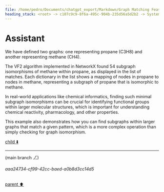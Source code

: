```yaml
---
file: /home/pedro/Documents/chatgpt_export/Markdown/Graph Matching Feasibility Explanation.md
heading_stack: <root> -> c107c9c9-8f6a-495c-904b-235d56a5d2b2 -> System -> 201c3e31-2aa4-4889-bf9a-7b2f47a7b304 -> System -> aaa251a3-5cb0-4526-a1ed-39cc659d7cc2 -> User -> 77b07057-503b-4e8f-bac8-e1a6de24738f -> Assistant -> Syntactic Feasibility -> Semantic Feasibility -> aaa2c26f-c4b8-4e51-8df5-fd93d6377e9e -> User -> 5103b6c1-bfb8-4864-8c23-7d1455a6a36d -> Assistant -> d1235c26-f990-48c6-b489-d93d840c3431 -> Assistant -> 4f565871-050f-49dd-955b-dc794660f886 -> Tool -> 217fd290-3683-4577-a0a6-24d240457cfa -> Assistant -> 0232b550-a655-4b35-8e31-c171ada0f0bf -> Assistant -> d05aeb1d-fff5-4a2d-b95c-62aaddffda84 -> Tool -> 0b721f7f-a563-4fc4-bf0d-f93aacf247ad -> Assistant -> aaa26d09-2862-438e-99fc-b8ef51118c85 -> User -> 441f8e72-1a9c-4a00-bfaa-d30af1944b7d -> Assistant -> 50a33b96-9d9e-4443-a492-ea52fddbc682 -> Tool -> 084ffc2f-44fa-41e3-8782-3d9f8082cce3 -> Assistant -> 1c3be440-f440-4784-bc72-3ef0a05652f4 -> Assistant -> 0200c5cc-1090-471b-b728-1612c277c842 -> Tool -> 442684e0-47ab-42e8-89ec-54cc27548406 -> Assistant -> aaa24f21-414c-47f2-9b1d-d21197b1485d -> User -> 22f5e08c-b176-4271-b266-d5c29f0b6404 -> Assistant -> d28737e7-592d-4e2c-b9c1-fea61857bd0a -> Tool -> 0e518b1b-6e4c-48c1-8f85-ba182c28d96c -> Assistant -> aaa2b5ca-405c-4bf1-94d6-68b5a6686a42 -> User -> 328f6c26-c8fd-481d-bebb-80538ccdbd0f -> Assistant -> 6bb04d2a-a6ba-433d-b080-cbc3334d0b4c -> Assistant -> b074937f-4d77-445c-83e5-7d98c9caddd5 -> Tool -> 884cc36d-f158-459c-8676-a2d56276e92d -> Assistant -> aaa24df0-0802-40ac-9fb2-b0e82d576967 -> User -> 9886a933-0ecc-4e03-be0d-f250c3280075 -> Assistant -> 3a97fb13-c6f8-4eef-8b27-da9dbdbbcbd7 -> Assistant -> aaa23084-16c7-45fb-a567-f27410b7d94b -> User -> 4731bd81-d5a9-4a31-be2d-18cb6e180b90 -> Assistant -> 58217142-ea82-4f5e-8fb2-d8ef954c24f0 -> Assistant -> 2df6caf9-6552-405d-805f-b9afbcaac5fe -> Tool -> d9623937-4983-40c6-922a-b566402a53bb -> Assistant -> 8de705db-295f-44eb-bccd-1060c91efcf7 -> Assistant -> d76667aa-a5ba-48b2-b0c6-5aca6558d366 -> Tool -> 262ccf1b-5370-40f7-994c-e2f3badfadff -> Assistant -> ec0c47f4-7cca-4092-bf31-f724414167c2 -> Assistant -> aaa22f40-d472-4edf-81aa-830bf25dfdf9 -> User -> f333da1c-a914-4935-85ae-54ee1582ecc5 -> Assistant -> ce640441-8da3-4727-9c57-4edb375dddce -> Assistant -> aa906653-873b-4daa-8b1b-7e57d20a0596 -> Tool -> 29c581ca-2300-46ab-b135-0656c78d3c80 -> Assistant -> 2fe5862d-a62f-443b-8df9-3e6ea6ec8daf -> Assistant -> 54d00ea7-5659-4f23-af5b-0dbe9fa967ef -> Tool -> 5122e644-6464-4f53-9ec4-64399a839a6e -> Assistant -> 3f3d0292-1f8d-41b5-a5b9-2929a6d3bd20 -> Assistant -> 133b1c9e-e34b-4305-9672-79daf4112e37 -> Tool -> 168cfb0b-28f8-424a-a8c7-92151f48c0f4 -> Assistant -> aaa2afc6-3cab-4291-aee6-23092e62c401 -> User -> 787edc5b-8d77-4ce7-9024-d673fc84db35 -> Assistant -> 894782ec-8941-4e44-a53d-12df31eb854e -> Tool -> 182f8ff4-d307-402c-a2c0-64775b9fa727 -> Assistant -> 3979e0b5-7d45-4d9f-9c27-e87eff775401 -> Assistant -> 75c52ae5-8201-4870-897a-04c8b455dcd5 -> Tool -> d7ae41e5-0aa5-4669-9230-e0b04dac1f50 -> Assistant -> 58e0f3c3-10d9-42cd-a88d-ad3ed63bf066 -> Assistant -> aa06a397-0dc6-4b75-a056-5d9ff5370dd4 -> Assistant -> aac288b7-e40d-4279-9689-30b90ff59090 -> Tool -> c88fd439-3d33-43e0-a61e-e1ebc9f4966e -> Assistant -> 5d1a1aaa-ec43-4e49-8656-68c0ee8fe017 -> Assistant -> 8d1101ce-08f1-44ef-96af-777b8ac4005c -> Tool -> f4f3aeda-7e16-4026-96c3-e067308ac42f -> Assistant -> b37b6f72-af47-47b0-8b89-8dd311bb5902 -> Assistant -> c1b5f77a-031c-4259-894e-283e9e3ed1bc -> Tool -> 688e4f1c-b524-43d7-a57f-d23e085ef183 -> Assistant -> e15a5981-2b70-43e4-b3bc-32560c3fd53c -> Assistant -> 21b9ab6c-3794-481e-8f65-6c9f6b6fac5d -> Tool -> 702aa37e-5726-4eb9-8615-1eff2973253a -> Assistant -> 1095f158-aced-453d-8f42-324abb41e175 -> Assistant -> a165b566-f6fa-44c8-9645-4b7512300834 -> Tool -> 27ae308e-49f3-4469-abf8-9b718c48401e -> Assistant -> f231f990-ec3d-48cd-95c6-1c6f835e68b1 -> Assistant -> f038ac3d-b405-4c23-b197-383c696d29a1 -> Tool -> e6606446-0a4c-4459-8ea0-b9a3d58c8bd4 -> Assistant -> eeb11294-8dfc-438a-913d-1f6c2cfc863b -> Assistant -> 1c00b6a3-ce6a-4cea-8fcf-4ec7b883e4a7 -> Tool -> c6fba05b-113d-4211-b234-4b968ff3ee49 -> Assistant -> 82f2da97-47d9-4d55-9663-67d58b194f9f -> Assistant -> dafe2c15-0860-4bbb-8411-74293726abe8 -> Tool -> 380153ab-d369-43a3-a13b-2bfbbd9c60fd -> Assistant -> a4fa050c-53aa-4482-9cd1-97b9ed866ebf -> Assistant -> aaa23ff4-6e60-42db-adf4-7277231c588b -> User -> 967411db-16b9-44b9-8c71-4d7b46bc2b9f -> Assistant -> 34fbefc1-ca48-422d-b785-f672c9e9769a -> Tool -> 726fa1ef-6b53-44a1-a01d-1f4c1683a6ae -> Assistant -> 99c7efee-5acc-47e9-aa80-f272b273b5f1 -> Assistant -> c9c30ff7-9547-448c-af0f-6bf572b99a64 -> Tool -> ae180344-abc3-42f3-8106-bb5cfb11d01f -> Assistant -> 0784b03f-19c4-4074-b982-91ef52dae877 -> Assistant -> 62459cc1-1897-4bea-900b-0daf63697c06 -> Tool -> 6c5b069e-b8a5-4e43-be15-51b57c7d4fe1 -> Assistant -> fbcb6897-c661-4a27-9dc2-860df084e451 -> Assistant -> 23d960e2-498f-41e7-8c83-9777a6d35e6a -> Tool -> e62a3e2e-50ad-4ebb-85a2-6016dcda5e9f -> Assistant -> 25c841fa-6563-431e-aeae-91febe269f2c -> Assistant -> 7a7f15cd-ebcc-4be9-9b5b-0b2c89f99c01 -> Tool -> cc158c9c-e240-45d0-b3d9-a462c9b08456 -> Assistant -> aaa22904-04dd-4618-976b-ad06c7f5577e -> User -> 8a014631-ad38-4092-88d2-bc1fdb9609ee -> Assistant -> aaa299f8-d5f0-4835-bb5f-a23a38bcd2ba -> User -> 130adb54-41f7-47c5-9e32-c0af58029875 -> Assistant -> VF2 Algorithm -> Ullmann's Algorithm -> Graph Invariants -> Special Graph Classes -> Heuristics and Approximation -> Parallelism -> Database Filtering -> aaa2d778-f422-49be-be48-b91ed4215527 -> User -> 91386612-c7cb-4cc2-be43-903c1703b0c1 -> Assistant -> 6f9b9c31-e1c7-4e6f-b162-f89f93f2f944 -> Assistant -> daa6475c-fdaa-4896-8628-c0239853538d -> Tool -> b682160d-ea8f-4910-ba17-aa5ddbc2f89d -> Assistant -> ffc94997-5ba2-4def-bc70-0e411112d87e -> Tool -> 7dc96eb9-1e29-4507-85b0-076951ec1723 -> Assistant -> aaa2c237-3b50-4c87-944c-03c40736a0d7 -> User -> 5e5a0af3-e5b4-4d2e-bcb9-c2509e2ddf21 -> Assistant -> d492b44f-bce0-4a29-b829-e89fb2642b37 -> Tool -> 3653e511-b596-4282-a41d-421c7477f484 -> Assistant
---
```

# Assistant

We have defined two graphs: one representing propane (C3H8) and another representing methane (CH4).

The VF2 algorithm implemented in NetworkX found 54 subgraph isomorphisms of methane within propane, as displayed in the list of matches. Each dictionary in the list shows a mapping of nodes in propane to nodes in methane, representing a subgraph of propane that is isomorphic to methane.

In real-world applications like chemical informatics, finding such minimal subgraph isomorphisms can be crucial for identifying functional groups within larger molecular structures, which is important for understanding chemical reactivity, pharmacology, and other properties.

This example also demonstrates how you can find subgraphs within larger graphs that match a given pattern, which is a more complex operation than simply checking for graph isomorphism.

[child ⬇️](#aaa24734-cf99-42cc-baed-a0b8d3cc14d5)

---

(main branch ⎇)
###### aaa24734-cf99-42cc-baed-a0b8d3cc14d5
[parent ⬆️](#3653e511-b596-4282-a41d-421c7477f484)
